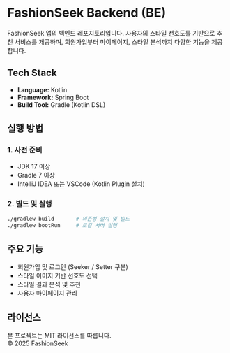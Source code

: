 # FashionSeek Backend (BE)

FashionSeek 앱의 백엔드 레포지토리입니다.
사용자의 스타일 선호도를 기반으로 추천 서비스를 제공하며, 회원가입부터 마이페이지, 스타일 분석까지 다양한 기능을 제공합니다.

##  Tech Stack
- **Language:** Kotlin  
- **Framework:** Spring Boot  
- **Build Tool:** Gradle (Kotlin DSL)  

##  실행 방법

### 1. 사전 준비
- JDK 17 이상
- Gradle 7 이상
- IntelliJ IDEA 또는 VSCode (Kotlin Plugin 설치)

### 2. 빌드 및 실행
```bash
./gradlew build       # 의존성 설치 및 빌드
./gradlew bootRun     # 로컬 서버 실행
```

##  주요 기능
- 회원가입 및 로그인 (Seeker / Setter 구분)
- 스타일 이미지 기반 선호도 선택
- 스타일 결과 분석 및 추천
- 사용자 마이페이지 관리


##  라이선스
본 프로젝트는 MIT 라이선스를 따릅니다.  
© 2025 FashionSeek
